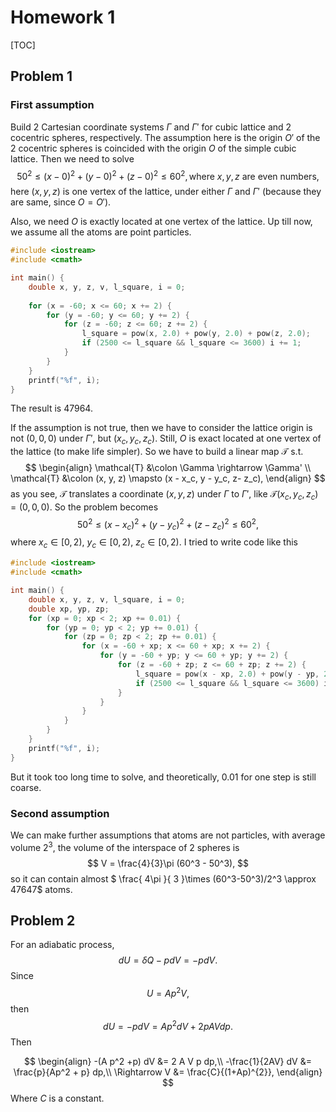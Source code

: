 # Homework 1

[TOC]

## Problem 1

### First assumption

Build $2$ Cartesian coordinate systems $\Gamma$ and $\Gamma'$ for cubic lattice and $2$
cocentric spheres, respectively. The assumption here is the origin $O'$ of the $2$ cocentric
spheres is coincided with the origin $O$ of the simple cubic lattice. Then we need to solve
$$
50^2 \leq (x - 0)^2 + (y-0)^2+(z-0)^2 \leq 60^2, \text{where } x, y, z \text{ are even numbers,}
$$
here $(x, y, z)$ is one vertex of the lattice, under either $\Gamma$ and $\Gamma'$ (because
they are same, since $O = O'$).

Also, we need $O$ is exactly located at one vertex of the lattice. Up till now, we assume
all the atoms are point particles.

```c++
#include <iostream>
#include <cmath>

int main() {
    double x, y, z, v, l_square, i = 0;
  
    for (x = -60; x <= 60; x += 2) {
        for (y = -60; y <= 60; y += 2) {
            for (z = -60; z <= 60; z += 2) {
                l_square = pow(x, 2.0) + pow(y, 2.0) + pow(z, 2.0);
                if (2500 <= l_square && l_square <= 3600) i += 1;
            }
        }
    }
    printf("%f", i);
}
```

The result is $47964$.

If the assumption is not true, then we have to consider the lattice origin is not
$(0, 0, 0)$ under $\Gamma'$, but $(x_c, y_c, z_c)$. Still, $O$ is exact located at one
vertex of the lattice (to make life simpler). So we have to build a linear map
$\mathcal{T}$ s.t.
$$
\begin{align}
\mathcal{T} &\colon \Gamma \rightarrow \Gamma' \\
\mathcal{T} &\colon (x, y, z) \mapsto (x - x_c, y - y_c, z- z_c),
\end{align}
$$
as you see, $\mathcal{T}$ translates a coordinate $(x, y, z)$ under $\Gamma$ to $\Gamma'$,
like $\mathcal{T}(x_c, y_c, z_c) = (0, 0, 0)$. So the problem becomes
$$
50^2 \leq (x - x_c)^2 + (y-y_c)^2+(z-z_c)^2 \leq 60^2,
$$
where $x_c \in [0, 2)$, $y_c \in [0, 2)$, $z_c \in [0, 2)$. I tried to write code like this

```c++
#include <iostream>
#include <cmath>

int main() {
    double x, y, z, v, l_square, i = 0;
    double xp, yp, zp;
    for (xp = 0; xp < 2; xp += 0.01) {
        for (yp = 0; yp < 2; yp += 0.01) {
            for (zp = 0; zp < 2; zp += 0.01) {
                for (x = -60 + xp; x <= 60 + xp; x += 2) {
                    for (y = -60 + yp; y <= 60 + yp; y += 2) {
                        for (z = -60 + zp; z <= 60 + zp; z += 2) {
                            l_square = pow(x - xp, 2.0) + pow(y - yp, 2.0) + pow(z - zp, 2.0);
                            if (2500 <= l_square && l_square <= 3600) i += 1;
                        }
                    }
                }
            }
        }
    }
    printf("%f", i);
}
```

But it took too long time to solve, and theoretically, $0.01$ for one step is still coarse.

### Second assumption

We can make further assumptions that atoms are not particles, with average volume $2^3$, the
volume of the interspace of $2$ spheres is
$$
V = \frac{4}{3}\pi (60^3 - 50^3),
$$
so it can contain almost $ \frac{ 4\pi }{ 3 }\times (60^3-50^3)/2^3 \approx 47647$ atoms.

## Problem 2

For an adiabatic process,
$$
dU = \delta Q - pdV = -pdV.
$$
Since
$$
U = A p^2 V,
$$
then
$$
dU = -pdV = Ap^2dV +  2p A Vdp.
$$
Then

$$
\begin{align}
-(A p^2 +p) dV &= 2 A V p dp,\\
-\frac{1}{2AV} dV &= \frac{p}{Ap^2 + p} dp,\\
\Rightarrow V &= \frac{C}{(1+Ap)^{2}},
\end{align}
$$
Where $C$ is a constant.
